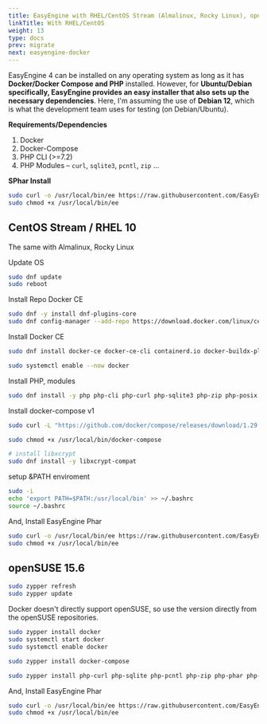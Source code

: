 ```yaml
---
title: EasyEngine with RHEL/CentOS Stream (Almalinux, Rocky Linux), openSUSE
linkTitle: With RHEL/CentOS
weight: 13
type: docs
prev: migrate
next: easyengine-docker
---
```


EasyEngine 4 can be installed on any operating system as long as it has **Docker/Docker Compose and PHP** installed. However, for **Ubuntu/Debian specifically, EasyEngine provides an easy installer that also sets up the necessary dependencies**. Here, I'm assuming the use of **Debian 12**, which is what the development team uses for testing (on Debian/Ubuntu).

**Requirements/Dependencies**

1. Docker
2. Docker-Compose
3. PHP CLI (>=7.2)
4. PHP Modules – `curl`, `sqlite3`, `pcntl`, `zip` …

**SPhar Install**

```bash
sudo curl -o /usr/local/bin/ee https://raw.githubusercontent.com/EasyEngine/easyengine-builds/master/phar/easyengine.phar
sudo chmod +x /usr/local/bin/ee
```

## CentOS Stream / RHEL 10

The same with Almalinux, Rocky Linux

Update OS
```bash
sudo dnf update
sudo reboot
```

Install Repo Docker CE
```bash
sudo dnf -y install dnf-plugins-core
sudo dnf config-manager --add-repo https://download.docker.com/linux/centos/docker-ce.repo
```

Install Docker CE
```bash
sudo dnf install docker-ce docker-ce-cli containerd.io docker-buildx-plugin docker-compose-plugin

sudo systemctl enable --now docker
```

Install PHP, modules
```bash
sudo dnf install -y php php-cli php-curl php-sqlite3 php-zip php-posix
```

Install docker-compose v1
```bash
sudo curl -L "https://github.com/docker/compose/releases/download/1.29.2/docker-compose-$(uname -s)-$(uname -m)" -o /usr/local/bin/docker-compose

sudo chmod +x /usr/local/bin/docker-compose

# install libxcrypt
sudo dnf install -y libxcrypt-compat
```

setup &PATH enviroment
```bash
sudo -i
echo 'export PATH=$PATH:/usr/local/bin' >> ~/.bashrc
source ~/.bashrc
```

And, Install EasyEngine Phar

```bash
sudo curl -o /usr/local/bin/ee https://raw.githubusercontent.com/EasyEngine/easyengine-builds/master/phar/easyengine.phar
sudo chmod +x /usr/local/bin/ee
```

## openSUSE 15.6

```bash
sudo zypper refresh
sudo zypper update
```

Docker doesn't directly support openSUSE, so use the version directly from the openSUSE repositories.

```bash
sudo zypper install docker
sudo systemctl start docker
sudo systemctl enable docker
```

```bash
sudo zypper install docker-compose
```

```bash
sudo zypper install php-curl php-sqlite php-pcntl php-zip php-phar php-mbstring php-iconv php-posix php-openssl
```

And, Install EasyEngine Phar

```bash
sudo curl -o /usr/local/bin/ee https://raw.githubusercontent.com/EasyEngine/easyengine-builds/master/phar/easyengine.phar
sudo chmod +x /usr/local/bin/ee
```